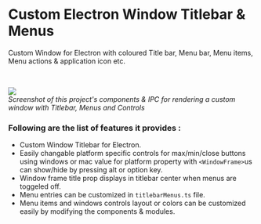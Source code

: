 # Custom Electron Window Titlebar & Menus

Custom Window for Electron with coloured Title bar, Menu bar, Menu items, Menu actions &amp; application icon etc.

<br />

<img src="https://github.com/codesbiome/electron-react-webpack-typescript-2022/raw/master/assets/images/animation.gif" /><br />
*Screenshot of this project's components & IPC for rendering a custom window with Titlebar, Menus and Controls*

### Following are the list of features it provides :

- Custom Window Titlebar for Electron.
- Easily changable platform specific controls for max/min/close buttons using windows or mac value for platform property with `<WindowFrame>`us can show/hide by pressing alt or option key.
- Window frame title prop displays in titlebar center when menus are toggeled off.
- Menu entries can be customized in `titlebarMenus.ts` file.
- Menu items and windows controls layout or colors can be customized easily by modifying the components & modules.
